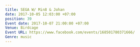 ```yaml
---
title: SEGA W/ Min8 & Johan
date: 2017-10-05 12:03:00 +07:00
position: 39
Event date: 2017-10-07 21:00:00 +07:00
Venue: Birdcage
Event URL: https://www.facebook.com/events/168501780371666/
Genre: music
---
```


